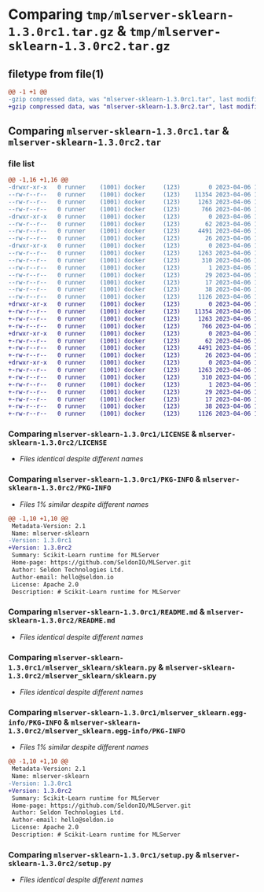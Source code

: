 # Comparing `tmp/mlserver-sklearn-1.3.0rc1.tar.gz` & `tmp/mlserver-sklearn-1.3.0rc2.tar.gz`

## filetype from file(1)

```diff
@@ -1 +1 @@
-gzip compressed data, was "mlserver-sklearn-1.3.0rc1.tar", last modified: Thu Apr  6 13:37:29 2023, max compression
+gzip compressed data, was "mlserver-sklearn-1.3.0rc2.tar", last modified: Thu Apr  6 15:39:31 2023, max compression
```

## Comparing `mlserver-sklearn-1.3.0rc1.tar` & `mlserver-sklearn-1.3.0rc2.tar`

### file list

```diff
@@ -1,16 +1,16 @@
-drwxr-xr-x   0 runner    (1001) docker     (123)        0 2023-04-06 13:37:29.765463 mlserver-sklearn-1.3.0rc1/
--rw-r--r--   0 runner    (1001) docker     (123)    11354 2023-04-06 13:36:53.000000 mlserver-sklearn-1.3.0rc1/LICENSE
--rw-r--r--   0 runner    (1001) docker     (123)     1263 2023-04-06 13:37:29.765463 mlserver-sklearn-1.3.0rc1/PKG-INFO
--rw-r--r--   0 runner    (1001) docker     (123)      766 2023-04-06 13:36:53.000000 mlserver-sklearn-1.3.0rc1/README.md
-drwxr-xr-x   0 runner    (1001) docker     (123)        0 2023-04-06 13:37:29.765463 mlserver-sklearn-1.3.0rc1/mlserver_sklearn/
--rw-r--r--   0 runner    (1001) docker     (123)       62 2023-04-06 13:36:53.000000 mlserver-sklearn-1.3.0rc1/mlserver_sklearn/__init__.py
--rw-r--r--   0 runner    (1001) docker     (123)     4491 2023-04-06 13:36:53.000000 mlserver-sklearn-1.3.0rc1/mlserver_sklearn/sklearn.py
--rw-r--r--   0 runner    (1001) docker     (123)       26 2023-04-06 13:36:53.000000 mlserver-sklearn-1.3.0rc1/mlserver_sklearn/version.py
-drwxr-xr-x   0 runner    (1001) docker     (123)        0 2023-04-06 13:37:29.765463 mlserver-sklearn-1.3.0rc1/mlserver_sklearn.egg-info/
--rw-r--r--   0 runner    (1001) docker     (123)     1263 2023-04-06 13:37:29.000000 mlserver-sklearn-1.3.0rc1/mlserver_sklearn.egg-info/PKG-INFO
--rw-r--r--   0 runner    (1001) docker     (123)      310 2023-04-06 13:37:29.000000 mlserver-sklearn-1.3.0rc1/mlserver_sklearn.egg-info/SOURCES.txt
--rw-r--r--   0 runner    (1001) docker     (123)        1 2023-04-06 13:37:29.000000 mlserver-sklearn-1.3.0rc1/mlserver_sklearn.egg-info/dependency_links.txt
--rw-r--r--   0 runner    (1001) docker     (123)       29 2023-04-06 13:37:29.000000 mlserver-sklearn-1.3.0rc1/mlserver_sklearn.egg-info/requires.txt
--rw-r--r--   0 runner    (1001) docker     (123)       17 2023-04-06 13:37:29.000000 mlserver-sklearn-1.3.0rc1/mlserver_sklearn.egg-info/top_level.txt
--rw-r--r--   0 runner    (1001) docker     (123)       38 2023-04-06 13:37:29.765463 mlserver-sklearn-1.3.0rc1/setup.cfg
--rw-r--r--   0 runner    (1001) docker     (123)     1126 2023-04-06 13:36:53.000000 mlserver-sklearn-1.3.0rc1/setup.py
+drwxr-xr-x   0 runner    (1001) docker     (123)        0 2023-04-06 15:39:31.756244 mlserver-sklearn-1.3.0rc2/
+-rw-r--r--   0 runner    (1001) docker     (123)    11354 2023-04-06 15:38:55.000000 mlserver-sklearn-1.3.0rc2/LICENSE
+-rw-r--r--   0 runner    (1001) docker     (123)     1263 2023-04-06 15:39:31.756244 mlserver-sklearn-1.3.0rc2/PKG-INFO
+-rw-r--r--   0 runner    (1001) docker     (123)      766 2023-04-06 15:38:55.000000 mlserver-sklearn-1.3.0rc2/README.md
+drwxr-xr-x   0 runner    (1001) docker     (123)        0 2023-04-06 15:39:31.756244 mlserver-sklearn-1.3.0rc2/mlserver_sklearn/
+-rw-r--r--   0 runner    (1001) docker     (123)       62 2023-04-06 15:38:55.000000 mlserver-sklearn-1.3.0rc2/mlserver_sklearn/__init__.py
+-rw-r--r--   0 runner    (1001) docker     (123)     4491 2023-04-06 15:38:55.000000 mlserver-sklearn-1.3.0rc2/mlserver_sklearn/sklearn.py
+-rw-r--r--   0 runner    (1001) docker     (123)       26 2023-04-06 15:38:55.000000 mlserver-sklearn-1.3.0rc2/mlserver_sklearn/version.py
+drwxr-xr-x   0 runner    (1001) docker     (123)        0 2023-04-06 15:39:31.756244 mlserver-sklearn-1.3.0rc2/mlserver_sklearn.egg-info/
+-rw-r--r--   0 runner    (1001) docker     (123)     1263 2023-04-06 15:39:31.000000 mlserver-sklearn-1.3.0rc2/mlserver_sklearn.egg-info/PKG-INFO
+-rw-r--r--   0 runner    (1001) docker     (123)      310 2023-04-06 15:39:31.000000 mlserver-sklearn-1.3.0rc2/mlserver_sklearn.egg-info/SOURCES.txt
+-rw-r--r--   0 runner    (1001) docker     (123)        1 2023-04-06 15:39:31.000000 mlserver-sklearn-1.3.0rc2/mlserver_sklearn.egg-info/dependency_links.txt
+-rw-r--r--   0 runner    (1001) docker     (123)       29 2023-04-06 15:39:31.000000 mlserver-sklearn-1.3.0rc2/mlserver_sklearn.egg-info/requires.txt
+-rw-r--r--   0 runner    (1001) docker     (123)       17 2023-04-06 15:39:31.000000 mlserver-sklearn-1.3.0rc2/mlserver_sklearn.egg-info/top_level.txt
+-rw-r--r--   0 runner    (1001) docker     (123)       38 2023-04-06 15:39:31.756244 mlserver-sklearn-1.3.0rc2/setup.cfg
+-rw-r--r--   0 runner    (1001) docker     (123)     1126 2023-04-06 15:38:55.000000 mlserver-sklearn-1.3.0rc2/setup.py
```

### Comparing `mlserver-sklearn-1.3.0rc1/LICENSE` & `mlserver-sklearn-1.3.0rc2/LICENSE`

 * *Files identical despite different names*

### Comparing `mlserver-sklearn-1.3.0rc1/PKG-INFO` & `mlserver-sklearn-1.3.0rc2/PKG-INFO`

 * *Files 1% similar despite different names*

```diff
@@ -1,10 +1,10 @@
 Metadata-Version: 2.1
 Name: mlserver-sklearn
-Version: 1.3.0rc1
+Version: 1.3.0rc2
 Summary: Scikit-Learn runtime for MLServer
 Home-page: https://github.com/SeldonIO/MLServer.git
 Author: Seldon Technologies Ltd.
 Author-email: hello@seldon.io
 License: Apache 2.0
 Description: # Scikit-Learn runtime for MLServer
```

### Comparing `mlserver-sklearn-1.3.0rc1/README.md` & `mlserver-sklearn-1.3.0rc2/README.md`

 * *Files identical despite different names*

### Comparing `mlserver-sklearn-1.3.0rc1/mlserver_sklearn/sklearn.py` & `mlserver-sklearn-1.3.0rc2/mlserver_sklearn/sklearn.py`

 * *Files identical despite different names*

### Comparing `mlserver-sklearn-1.3.0rc1/mlserver_sklearn.egg-info/PKG-INFO` & `mlserver-sklearn-1.3.0rc2/mlserver_sklearn.egg-info/PKG-INFO`

 * *Files 1% similar despite different names*

```diff
@@ -1,10 +1,10 @@
 Metadata-Version: 2.1
 Name: mlserver-sklearn
-Version: 1.3.0rc1
+Version: 1.3.0rc2
 Summary: Scikit-Learn runtime for MLServer
 Home-page: https://github.com/SeldonIO/MLServer.git
 Author: Seldon Technologies Ltd.
 Author-email: hello@seldon.io
 License: Apache 2.0
 Description: # Scikit-Learn runtime for MLServer
```

### Comparing `mlserver-sklearn-1.3.0rc1/setup.py` & `mlserver-sklearn-1.3.0rc2/setup.py`

 * *Files identical despite different names*

